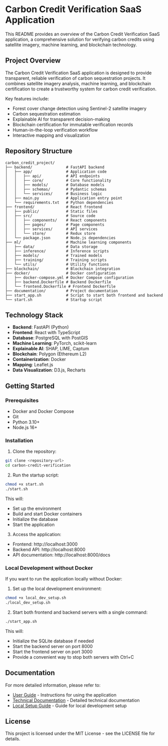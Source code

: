 # Carbon Credit Verification SaaS Application

This README provides an overview of the Carbon Credit Verification SaaS application, a comprehensive solution for verifying carbon credits using satellite imagery, machine learning, and blockchain technology.

## Project Overview

The Carbon Credit Verification SaaS application is designed to provide transparent, reliable verification of carbon sequestration projects. It combines satellite imagery analysis, machine learning, and blockchain certification to create a trustworthy system for carbon credit verification.

Key features include:
- Forest cover change detection using Sentinel-2 satellite imagery
- Carbon sequestration estimation
- Explainable AI for transparent decision-making
- Blockchain certification for immutable verification records
- Human-in-the-loop verification workflow
- Interactive mapping and visualization

## Repository Structure

```
carbon_credit_project/
├── backend/               # FastAPI backend
│   ├── app/               # Application code
│   │   ├── api/           # API endpoints
│   │   ├── core/          # Core functionality
│   │   ├── models/        # Database models
│   │   ├── schemas/       # Pydantic schemas
│   │   └── services/      # Business logic
│   ├── main.py            # Application entry point
│   └── requirements.txt   # Python dependencies
├── frontend/              # React frontend
│   ├── public/            # Static files
│   ├── src/               # Source code
│   │   ├── components/    # React components
│   │   ├── pages/         # Page components
│   │   ├── services/      # API services
│   │   └── store/         # Redux store
│   └── package.json       # Node.js dependencies
├── ml/                    # Machine learning components
│   ├── data/              # Data storage
│   ├── inference/         # Inference scripts
│   ├── models/            # Trained models
│   ├── training/          # Training scripts
│   └── utils/             # Utility functions
├── blockchain/            # Blockchain integration
├── docker/                # Docker configuration
│   ├── docker-compose.yml # Docker Compose configuration
│   ├── backend.Dockerfile # Backend Dockerfile
│   └── frontend.Dockerfile # Frontend Dockerfile
├── documentation/         # Project documentation
├── start_app.sh           # Script to start both frontend and backend
└── start.sh               # Startup script
```

## Technology Stack

- **Backend**: FastAPI (Python)
- **Frontend**: React with TypeScript
- **Database**: PostgreSQL with PostGIS
- **Machine Learning**: PyTorch, scikit-learn
- **Explainable AI**: SHAP, LIME, Captum
- **Blockchain**: Polygon (Ethereum L2)
- **Containerization**: Docker
- **Mapping**: Leaflet.js
- **Data Visualization**: D3.js, Recharts

## Getting Started

### Prerequisites

- Docker and Docker Compose
- Git
- Python 3.10+
- Node.js 16+

### Installation

1. Clone the repository:
```bash
git clone <repository-url>
cd carbon-credit-verification
```

2. Run the startup script:
```bash
chmod +x start.sh
./start.sh
```

This will:
- Set up the environment
- Build and start Docker containers
- Initialize the database
- Start the application

3. Access the application:
- Frontend: http://localhost:3000
- Backend API: http://localhost:8000
- API documentation: http://localhost:8000/docs

### Local Development without Docker

If you want to run the application locally without Docker:

1. Set up the local development environment:
```bash
chmod +x local_dev_setup.sh
./local_dev_setup.sh
```

2. Start both frontend and backend servers with a single command:
```bash
./start_app.sh
```

This will:
- Initialize the SQLite database if needed
- Start the backend server on port 8000
- Start the frontend server on port 3000
- Provide a convenient way to stop both servers with Ctrl+C

## Documentation

For more detailed information, please refer to:
- [User Guide](./user_guide.md) - Instructions for using the application
- [Technical Documentation](./final_documentation.md) - Detailed technical documentation
- [Local Setup Guide](./local_setup_guide.md) - Guide for local development setup

## License

This project is licensed under the MIT License - see the LICENSE file for details.
